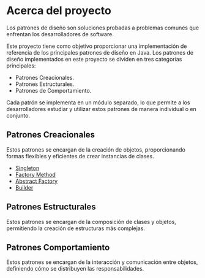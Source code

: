 # Acerca del proyecto

Los patrones de diseño son soluciones probadas a problemas comunes que enfrentan los
desarrolladores de software. 

Este proyecto tiene como objetivo proporcionar una implementación de referencia de los
principales patrones de diseño en Java. Los patrones de diseño implementados en este proyecto 
se dividen en tres categorías principales:

- Patrones Creacionales.
- Patrones Estructurales.
- Patrones de Comportamiento.

Cada patrón se implementa en un módulo separado, lo que permite a los desarrolladores estudiar 
y utilizar estos patrones de manera individual o en conjunto.

## Patrones Creacionales

Estos patrones se encargan de la creación de objetos, proporcionando
formas flexibles y eficientes de crear instancias de clases.

- [Singleton](./creational/singleton/README.md)
- [Factory Method](./creational/factory-method/README.md)
- [Abstract Factory](./creational/abstract-factory/README.md)
- [Builder](./creational/builder/README.md)

## Patrones Estructurales

Estos patrones se encargan de la composición de clases y objetos,
permitiendo la creación de estructuras más complejas.

## Patrones Comportamiento

Estos patrones se encargan de la interacción y comunicación
entre objetos, definiendo cómo se distribuyen las responsabilidades.